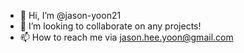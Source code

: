 - 👋 Hi, I’m @jason-yoon21
- 💞️ I’m looking to collaborate on any projects!
- 📫 How to reach me via jason.hee.yoon@gmail.com

<!---
- 🌱 I’m currently learning ...
- 👀 I’m interested in 
jason-yoon21/jason-yoon21 is a ✨ special ✨ repository because its `README.md` (this file) appears on your GitHub profile.
You can click the Preview link to take a look at your changes.
--->
